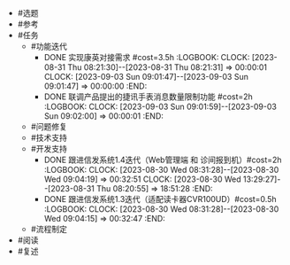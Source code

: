 - #选题
- #参考
- #任务
	- #功能迭代
		- DONE 实现康英对接需求 #cost=3.5h
		  :LOGBOOK:
		  CLOCK: [2023-08-31 Thu 08:21:30]--[2023-08-31 Thu 08:21:31] =>  00:00:01
		  CLOCK: [2023-09-03 Sun 09:01:47]--[2023-09-03 Sun 09:01:47] =>  00:00:00
		  :END:
		- DONE 联调产品提出的捷讯手表消息数量限制功能 #cost=2h
		  :LOGBOOK:
		  CLOCK: [2023-09-03 Sun 09:01:59]--[2023-09-03 Sun 09:02:00] =>  00:00:01
		  :END:
	- #问题修复
	- #技术支持
	- #开发支持
		- DONE 跟进信发系统1.4迭代（Web管理端 和 诊间报到机）#cost=2h
		  :LOGBOOK:
		  CLOCK: [2023-08-30 Wed 08:31:28]--[2023-08-30 Wed 09:04:19] =>  00:32:51
		  CLOCK: [2023-08-30 Wed 13:29:27]--[2023-08-31 Thu 08:20:55] =>  18:51:28
		  :END:
		- DONE 跟进信发系统1.3迭代（适配读卡器CVR100UD）#cost=0.5h
		  :LOGBOOK:
		  CLOCK: [2023-08-30 Wed 08:31:28]--[2023-08-30 Wed 09:04:15] =>  00:32:47
		  :END:
	- #流程制定
- #阅读
- #复述